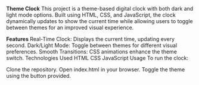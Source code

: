****Theme Clock****
This project is a theme-based digital clock with both dark and light mode options. Built using HTML, CSS, and JavaScript, the clock dynamically updates to show the current time while allowing users to toggle between themes for an improved visual experience.

**Features**
Real-Time Clock: Displays the current time, updating every second.
Dark/Light Mode: Toggle between themes for different visual preferences.
Smooth Transitions: CSS animations enhance the theme switch.
Technologies Used
HTML
CSS
JavaScript
Usage
To run the clock:

Clone the repository.
Open index.html in your browser.
Toggle the theme using the button provided.
